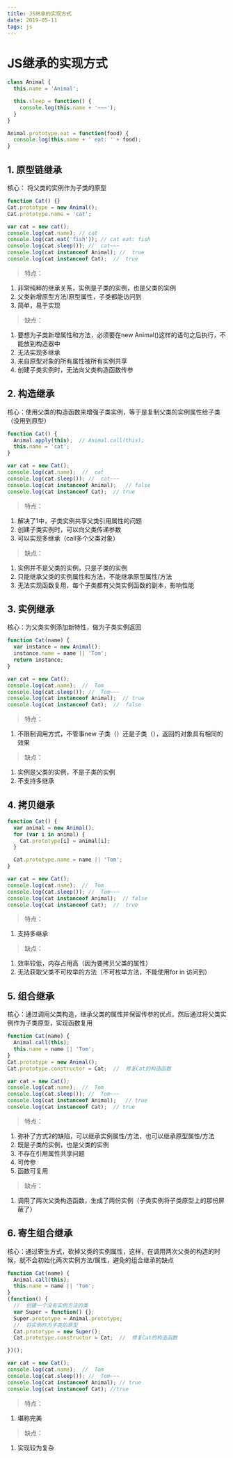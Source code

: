 ```yaml
---
title: JS继承的实现方式
date: 2019-05-11
tags: js
---
```


# JS继承的实现方式

``` js
class Animal {
  this.name = 'Animal';

  this.sleep = function() {
    console.log(this.name + '~~~');
  }
}

Animal.prototype.eat = function(food) {
  console.log(this.name + ' eat: ' + food);
}
```

## 1. 原型链继承

核心： 将父类的实例作为子类的原型

``` js
function Cat() {}
Cat.prototype = new Animal();
Cat.prototype.name = 'cat';

var cat = new cat();
console.log(cat.name); // cat
console.log(cat.eat('fish')); // cat eat: fish
console.log(cat.sleep()); //  cat~~~
console.log(cat instanceof Animal); //  true
console.log(cat instanceof Cat);  //  true
```

> 特点：

1. 非常纯粹的继承关系，实例是子类的实例，也是父类的实例
2. 父类新增原型方法/原型属性，子类都能访问到
3. 简单，易于实现

> 缺点：

1. 要想为子类新增属性和方法，必须要在new Animal()这样的语句之后执行，不能放到构造器中
2. 无法实现多继承
3. 来自原型对象的所有属性被所有实例共享
4. 创建子类实例时，无法向父类构造函数传参

## 2. 构造继承

核心：使用父类的构造函数来增强子类实例，等于是复制父类的实例属性给子类（没用到原型）

``` js
function Cat() {
  Animal.apply(this);  // Animal.call(this);
  this.name = 'cat';
}

var cat = new Cat();
console.log(cat.name);  //  cat
console.log(cat.sleep()); //  cat~~~
console.log(cat instanceof Animal);   // false
console.log(cat instanceof Cat);  // true
```

> 特点：

1. 解决了1中，子类实例共享父类引用属性的问题
2. 创建子类实例时，可以向父类传递参数
3. 可以实现多继承（call多个父类对象）

> 缺点：

1. 实例并不是父类的实例，只是子类的实例
2. 只能继承父类的实例属性和方法，不能继承原型属性/方法
3. 无法实现函数复用，每个子类都有父类实例函数的副本，影响性能

## 3. 实例继承

核心：为父类实例添加新特性，做为子类实例返回

``` js
function Cat(name) {
  var instance = new Animal();
  instance.name = name || 'Tom';
  return instance;
}

var cat = new Cat();
console.log(cat.name);  //  Tom
console.log(cat.sleep()); //  Tom~~~
console.log(cat instanceof Animal);  // true
console.log(cat instanceof Cat);  //  false
```

> 特点：

1. 不限制调用方式，不管事new 子类（）还是子类（），返回的对象具有相同的效果

> 缺点：

1. 实例是父类的实例，不是子类的实例
2. 不支持多继承

## 4. 拷贝继承

``` js
function Cat() {
  var animal = new Animal();
  for (var i in animal) {
    Cat.prototype[i] = animal[i];
  }

  Cat.prototype.name = name || 'Tom';
}

var cat = new Cat();
console.log(cat.name);  //  Tom
console.log(cat.sleep()); //  Tom~~~
console.log(cat instanceof Animal);  // false
console.log(cat instanceof Cat);  //  true
```

> 特点：

1. 支持多继承

> 缺点：

1. 效率较低，内存占用高（因为要拷贝父类的属性）
2. 无法获取父类不可枚举的方法（不可枚举方法，不能使用for in 访问到）

## 5. 组合继承

核心：通过调用父类构造，继承父类的属性并保留传参的优点，然后通过将父类实例作为子类原型，实现函数复用

``` js
function Cat(name) {
  Animal.call(this);
  this.name = name || 'Tom';
}
Cat.prototype = new Animal();
Cat.prototype.constructor = Cat;  //  修复Cat的构造函数

var cat = new Cat();
console.log(cat.name);  //  Tom
console.log(cat.sleep()); //  Tom~~~
console.log(cat instanceof Animal);   // true
console.log(cat instanceof Cat);  // true
```

> 特点：

1. 弥补了方式2的缺陷，可以继承实例属性/方法，也可以继承原型属性/方法
2. 既是子类的实例，也是父类的实例
3. 不存在引用属性共享问题
4. 可传参
5. 函数可复用

> 缺点：

1. 调用了两次父类构造函数，生成了两份实例（子类实例将子类原型上的那份屏蔽了）

## 6. 寄生组合继承

核心：通过寄生方式，砍掉父类的实例属性，这样，在调用两次父类的构造的时候，就不会初始化两次实例方法/属性，避免的组合继承的缺点

``` js
function Cat(name) {
  Animal.call(this);
  this.name = name || 'Tom';
}
(function() {
  //  创建一个没有实例方法的类
  var Super = function() {};
  Super.prototype = Animal.prototype;
  //  将实例作为子类的原型
  Cat.prototype = new Super();
  Cat.prototype.constructor = Cat;  //  修复Cat的构造函数

})();

var cat = new Cat();
console.log(cat.name);  //  Tom
console.log(cat.sleep()); //  Tom~~~
console.log(cat instanceof Animal); // true
console.log(cat instanceof Cat); //true
```

> 特点：

1. 堪称完美

> 缺点：

1. 实现较为复杂